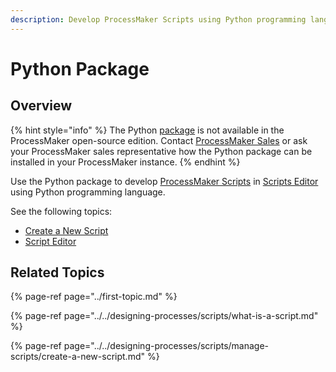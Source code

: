 ```yaml
---
description: Develop ProcessMaker Scripts using Python programming language.
---
```


# Python Package

## Overview

{% hint style="info" %}
The Python [package](../first-topic.md) is not available in the ProcessMaker open-source edition. Contact [ProcessMaker Sales](https://www.processmaker.com/contact/) or ask your ProcessMaker sales representative how the Python package can be installed in your ProcessMaker instance.
{% endhint %}

Use the Python package to develop [ProcessMaker Scripts](../../designing-processes/scripts/what-is-a-script.md) in [Scripts Editor]() using Python programming language.

See the following topics:

* [Create a New Script](../../designing-processes/scripts/manage-scripts/create-a-new-script.md#create-a-new-processmaker-script)
* [Script Editor](../../designing-processes/scripts/script-editor.md)

## Related Topics

{% page-ref page="../first-topic.md" %}

{% page-ref page="../../designing-processes/scripts/what-is-a-script.md" %}

{% page-ref page="../../designing-processes/scripts/manage-scripts/create-a-new-script.md" %}


